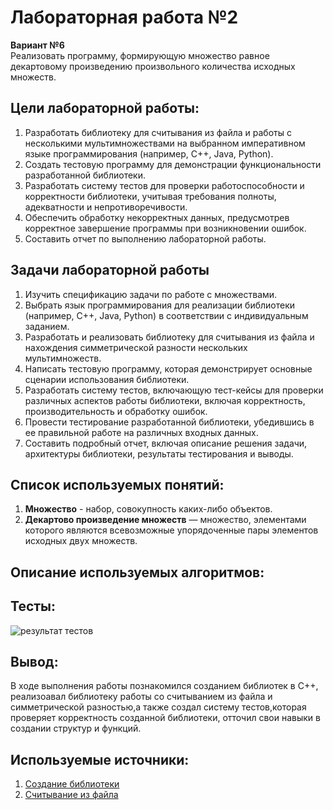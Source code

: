 # Лабораторная работа №2
**Вариант №6**    
Реализовать программу, формирующую множество равное декартовому произведению
произвольного количества исходных множеств.
## Цели лабораторной работы:
1. Разработать библиотеку для считывания из файла и работы с несколькими мультимножествами на выбранном императивном языке программирования (например, C++, Java, Python).
2. Создать тестовую программу для демонстрации функциональности разработанной библиотеки.
3. Разработать систему тестов для проверки работоспособности и корректности библиотеки, учитывая требования полноты, адекватности и непротиворечивости.
4. Обеспечить обработку некорректных данных, предусмотрев корректное завершение программы при возникновении ошибок.
5. Составить отчет по выполнению лабораторной работы.
   
## Задачи лабораторной работы
1. Изучить спецификацию задачи по работе с множествами.
2. Выбрать язык программирования для реализации библиотеки (например, C++, Java, Python) в соответствии с индивидуальным заданием.
3. Разработать и реализовать библиотеку для считывания из файла и нахождения симметрической разности нескольких мультимножеств.
4. Написать тестовую программу, которая демонстрирует основные сценарии использования библиотеки.
5. Разработать систему тестов, включающую тест-кейсы для проверки различных аспектов работы библиотеки, включая корректность, производительность и обработку ошибок.
6. Провести тестирование разработанной библиотеки, убедившись в ее правильной работе на различных входных данных.
7. Составить подробный отчет, включая описание решения задачи, архитектуры библиотеки, результаты тестирования и выводы.

## Список используемых понятий:
1. **Множество** - набор, совокупность каких-либо объектов.
2. **Декартово произведение множеств** — множество, элементами которого являются всевозможные упорядоченные пары элементов исходных двух множеств.



## Описание используемых алгоритмов:



## Тесты:

![результат тестов](https://github.com/iis-32170x/RPIIS/blob/%D0%A1%D0%B2%D0%B8%D1%80%D0%B8%D0%B4%D0%BE_%D0%95/sem2/lab2/tests/googletest.png)

## Вывод:
В ходе выполнения работы познакомился созданием библиотек в С++, реализоавал библиотеку работы со считыванием из файла и симметрической разностью,а также создал систему тестов,которая проверяет корректность созданной библиотеки, отточил свои навыки в создании структур и функций.

## Используемые источники:
1. [Создание библиотеки](https://www.youtube.com/watch?v=pAxEfF2yVlM&t=1s)
2. [Считывание из файла](https://youtu.be/CBnB2fvfu_I?si=9NhPBXS0RgMw2gTC)
